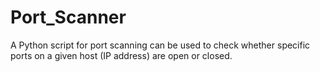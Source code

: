 # Port_Scanner
A Python script for port scanning can be used to check whether specific ports on a given host (IP address) are open or closed.
